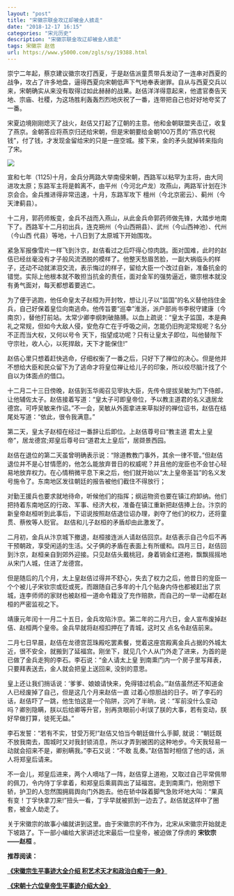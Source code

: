 ```yaml
---
layout: "post"
title: "宋徽宗联金攻辽却被金人掳走"
date: "2018-12-17 16:15"
categories: "宋元历史"
description: "宋徽宗联金攻辽却被金人掳走"
tags: 宋徽宗 赵佶
url: https://www.y5000.com/zgls/sy/19388.html
---
```






崇宁二年起，蔡京建议徽宗攻打西夏，于是赵佶派童贯带兵发动了一连串对西夏的战争，攻占了许多地盘，逼得西夏向宋朝低声下气地奉表谢罪。自从与西夏交兵以来，宋朝确实从来没有取得过如此赫赫的战果。赵佶洋洋得意起来，他遣官奏告天地、宗庙、社稷，为这场胜利轰轰烈烈地庆祝了一番，连带把自己也好好地夸奖了一番。

宋夏边境刚刚熄灭了战火，赵佶又打起了辽朝的主意。他和金朝联盟夹击辽，收复了燕京。金朝答应将燕京归还给宋朝，但是宋朝要给金朝100万贯的“燕京代税钱”，付了钱，才发现金留给宋的只是一座空城。接下来，金的矛头就掉转来指向了宋。

![](https://img.y5000.com/uploads/allimg/170417/8-1F41GH115236.jpg)

宣和七年（1125)十月，金兵分两路大举南侵宋朝，西路军以粘罕为主将，由大同进攻太原；东路军主将是斡离不，由平州（今河北卢龙）攻燕山，两路军计划在汴京会合。金兵推进得非常迅速，十月，东路军攻下
檀州（今北京密云）、蓟州（今天津蓟县）。

十二月，郭药师叛变，金兵不战而入燕山，从此金兵命郭药师做先锋，大踏步地南下了。西路军十二月初出兵，连克朔州（今山西朔县）、武州（今山西神池）、代州（今山西
代县）等地，十八日到了太原城下开始围攻。

紧急军报像雪片一样飞到汴京，赵佶看过之后吓得心惊肉跳。面对国难，此时的赵佶已经丝毫没有才子般风流洒脱的模样了。他整天愁眉苦脸，一副大祸临头的样子，还动不动就涕泪交流，表示悔过的样子，留给大臣一个改过自新，准备抗金的错觉。实际上他根本就不敢担当抗金的责任，面对金军的强势逼近，徽宗根本就没有勇气面对，每天都想着要逃亡。

为了便于逃跑，他任命皇太子赵桓为开封牧，想让儿子以“监国”的名义替他挡住金兵，自己好保着皇位向南逃命。他传旨要“巡幸”淮浙，派户部尚书李税守建康（今南京），替他打前站。太常少卿李纲刺破胳膊。以血上疏说：“皇太子监国，本是典礼之常规，但如今大敌人侵，安危存亡在于呼吸之间，怎能仍旧拘泥常规呢？名分不正而当大权，又何以号令
天下，指望成功呢？只有让皇太子即位，叫他替陛下守宗社，收人心，以死捍敌，天下才能保住!”

赵佶心里只想着赶快逃命，仔细权衡了一番之后，只好下了禅位的决心。但是他并不想给大臣和民众留下为了逃命才将皇位禅让给儿子的印象，所以绞尽脑汁找了个自以为体面点的借口。

十二月二十三日傍晚，赵佶到玉华阁召见宰执大臣，先传令提拔吴敏为门下侍郎，让他辅佐太子。赵佶接着写道：“皇太子可即皇帝位，予以教主道君的名义退居龙德宫。可呼吴敏来作诏。”不一会，吴敏从外面拿进来草拟好的禅位诏书，赵佶在结尾处写道：“依此，很令我满意。”

第二天，皇太子赵桓在经过一番辞让后即位。上赵佶尊号曰“教主道 君太上皇帝”，居龙德宫;郑皇后尊号曰“道君太上皇后”，居撷景西园。

赵佶在退位的第二天虽曾明确表示说：“除道教教门事外，其余一律不管。”但赵佶退位并不是心甘情愿的，他怎么能放弃昔日的权威呢？并且他的宠臣也不会甘心轻易地放弃权力。在心情稍微平息下来之后，他们就开始以“太上皇帝圣旨”的名义发号施令了。东南地区发往朝廷的报告被他们截住不得放行；

对勤王援兵也要求就地待命，听候他们的指挥；纲运物资也要在镇江府卸纳。他们把持着东南地区的行政、军事、经济大权，准备在镇江重新把赵佶捧上台。汴京的新皇帝赵桓听到此事后，下诏说按照赵佶退位诏办理，剥夺了他们的权力，还将童贯、蔡攸等人贬官。
赵佶和儿子赵桓的矛盾却由此激发了。

二月初，金兵从汴京城下撤退，赵桓接连派人请赵佶回京。赵佶表示自己今后不再干预朝政，享受闲适的生活。父子俩的矛盾在表面上有所缓和。四月三日，赵佶回到汴京，赵桓亲自到郊外迎接。只见赵佶头戴桃冠，身着销金红道袍，飘飘摇摇地从宋门人城，住进了龙德宫。

但是随后的几个月，太上皇赵佶过得并不舒心，失去了权力之后，他昔日的宠臣一个个被儿子宋钦宗或贬或死，而跟随自己多年的十几个贴身内侍也都被赶出了京城，连李师师的家财也被赵桓一道命令籍没了充作赔款，而自己的一举一动都在赵桓的严密监视之下。

靖康元年闰十一月二十五日，金兵攻陷汴京。第二年的二月六日，金人宣布废掉赵佶、赵桓两个皇帝。金兵早就将赵桓扣押在了青城，这时又 点名令赵佶前来。

二月七日早晨，赵佶在龙德宫蕊珠殿吃罢素餐，觉着这座宫殿离金兵占据的外城太近，很不安全，就搬到了延福宫。刚坐下，就见几个人从门外走了进来，为首的是已做了金兵走狗的李石。李石说：“金人请太上皇
到南熏门内一个房子里写拜表，只要拜表送去，金人就会把皇上送回来, 没别的意思。

皇上还让我们捎话说：‘爹爹、娘娘请快来，免得错过机会。’”赵佶虽然还不知道金人已经废掉了自己，但是这几个月来赵佶一直
过着心惊胆战的日子。听了李石的话，赵佶吓了一跳，他生怕这是一个陷阱，沉吟了半晌，说：“军前没什么变动吗？卿別隐瞒，朕以后给卿等升官，别再贪眼前小利误了朕的大事，若有变动，朕好早做打算，徒死无益。”

李石发誓：“若有不实，甘受万死!”赵佶又怕当今朝廷做什么手脚,
就说：“朝廷既不放我南去，围城时又对我封锁消息，所以才弄到被困的这种地步。今天我轻易一动就会招来不是，卿别瞒我。”李石又说：“不敢
乱奏。”赵佶暂时相信了他的话，派人将郑皇后请来。

不一会儿，郑皇后进来，两个人嘀咕了一阵，赵佶穿上道袍，又取过自己平常佩带的佩刀，令内侍丁孚拿着，和郑皇后乘肩舆出了延福宫。走到南熏门，他刚想下轿，护卫的人忽然围拥肩舆向门外跑去。他在轿中跺着脚气急败坏地大叫：“果真有变！丁孚快拿刀来!”扭头一看，丁孚早就被抓到一边去了。赵佶就这样中了圈套，被金人劫走了。

关于宋徽宗的故事小编就讲到这里。由于宋徽宗的不作为，北宋从宋徽宗开始就走下坡路了。下一部小编给大家讲述北宋最后一位皇帝，被迫做了俘虏的
**宋钦宗——赵桓** 。

**推荐阅读：**

[**《宋徽宗生平事迹大全介绍
积艺术天才和政治白痴于一身》**](https://www.y5000.com/plus/view.php?aid=19389)

[**《宋朝十六位皇帝生平事迹介绍大全》**](https://www.y5000.com/zgls/mq/19310.html?1492398954)
